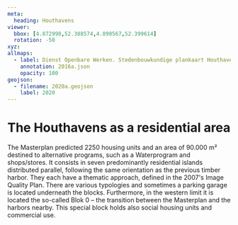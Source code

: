 ```yaml
---
meta:
  heading: Houthavens
viewer:
  bbox: [4.872998,52.388574,4.890567,52.399614]
  rotation: -50
xyz:
allmaps:
  - label: Dienst Openbare Werken. Stedenbouwkundige plankaart Houthaven in 2016. Scale 1:1000. Gemeente Amsterdam.
    annotation: 2016a.json
    opacity: 100
geojson:
  - filename: 2020a.geojson
    label: 2020
---
```

# The Houthavens as a residential area
The Masterplan predicted 2250 housing units and an area of 90.000 m² destined to alternative programs, such as a Waterprogram and shops/stores. It consists in seven predominantly residential islands distributed parallel, following the same orientation as the previous timber harbor. They each have a thematic approach, defined in the 2007's Image Quality Plan. There are various typologies and sometimes a parking garage is located underneath the blocks. Furthermore, in the western limit it is located the so-called Blok 0 – the transition between the Masterplan and the harbors nearby. This special block holds also social housing units and commercial use. 
